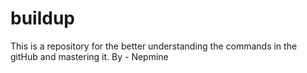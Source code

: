 # buildup
This is a repository for the better understanding the commands in the gitHub and mastering it.<be>
By - Nepmine
